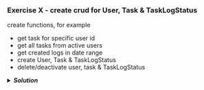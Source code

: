 ### Exercise X - create crud for User, Task & TaskLogStatus

create functions, for example
* get task for specific user id
* get all tasks from active users
* get created logs in date range
* create User, Task & TaskLogStatus
* delete/deactivate user, task & TaskLogStatus

<details><summary><b><i>Solution</i></b></summary>
Come on. Again?! XD
</details>
